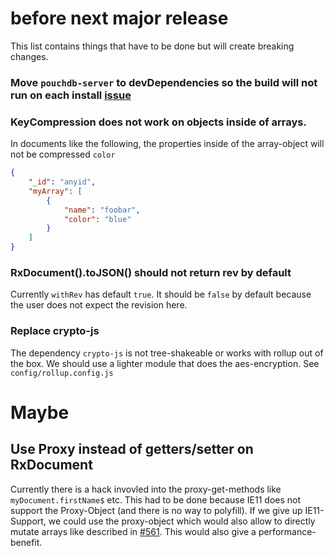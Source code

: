 # before next major release

This list contains things that have to be done but will create breaking changes.

### Move `pouchdb-server` to devDependencies so the build will not run on each install [issue](https://github.com/pubkey/rxdb/issues/884)

### KeyCompression does not work on objects inside of arrays.
In documents like the following, the properties inside of the array-object will not be compressed `color`

```json
{
    "_id": "anyid",
    "myArray": [
        {
            "name": "foobar",
            "color": "blue"
        }
    ]
}
```

### RxDocument().toJSON() should not return rev by default

Currently `withRev` has default `true`.
It should be `false` by default because the user does not expect the revision here.

### Replace crypto-js

The dependency `crypto-js` is not tree-shakeable or works with rollup out of the box.
We should use a lighter module that does the aes-encryption. See `config/rollup.config.js`

# Maybe

## Use Proxy instead of getters/setter on RxDocument
Currently there is a hack invovled into the proxy-get-methods like `myDocument.firstName$` etc.
This had to be done because IE11 does not support the Proxy-Object (and there is no way to polyfill).
If we give up IE11-Support, we could use the proxy-object which would also allow to directly mutate arrays like described in [#561](https://github.com/pubkey/rxdb/issues/561). This would also give a performance-benefit.
